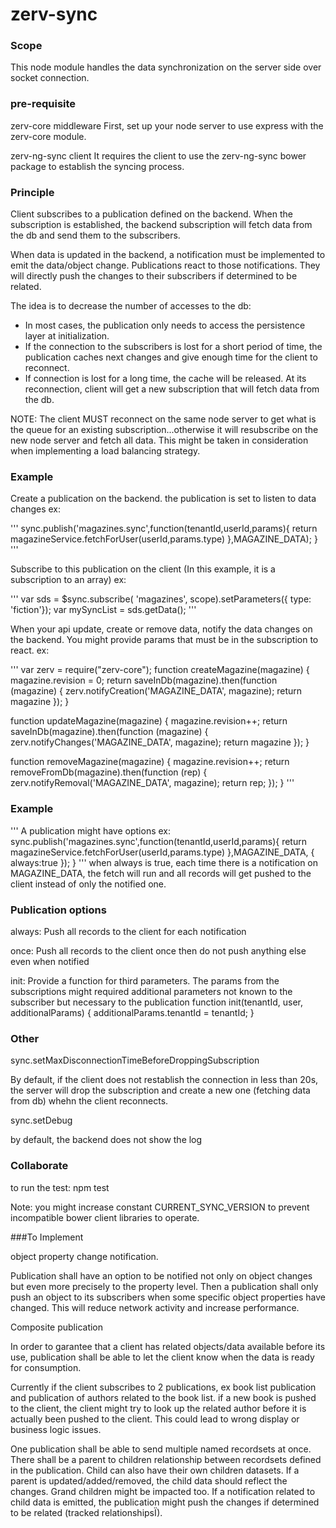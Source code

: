 # zerv-sync



### Scope

This node module handles the data synchronization on the server side over socket connection.


### pre-requisite

zerv-core middleware
First, set up your node server to use express with the zerv-core module.

zerv-ng-sync client
It requires the client to use the zerv-ng-sync bower package to establish the syncing process.


### Principle

Client subscribes to a publication defined on the backend.
When the subscription is established, the backend subscription will fetch data from the db and send them to the subscribers.

When data is updated in the backend, a notification must be implemented to emit the data/object change.
Publications react to those notifications. They will directly push the changes to their subscribers if determined to be related.

The idea is to decrease the number of accesses to the db:

- In most cases, the publication only needs to access the persistence layer at initialization.
- If the connection to the subscribers is lost for a short period of time, the publication caches next changes and give enough time for the client to reconnect.
- If connection is lost for a long time, the cache will be released. At its reconnection, client will get a new subscription that will fetch data from the db.

NOTE: 
The client MUST reconnect on the same node server to get what is the queue for an existing subscription...otherwise it will resubscribe on the new node server and fetch all data.
This might be taken in consideration when implementing a load balancing strategy.


### Example

Create a publication on the backend. the publication is set to listen to data changes
 ex:
 
 '''
  sync.publish('magazines.sync',function(tenantId,userId,params){
    return magazineService.fetchForUser(userId,params.type)
 },MAGAZINE_DATA);
 }
 '''

 Subscribe to this publication on the client (In this example, it is a subscription to an array)
 ex:

'''
 var sds = $sync.subscribe(
            'magazines',
            scope).setParameters({ type: 'fiction'});
var mySyncList = sds.getData();
 '''

 When your api update, create or remove data, notify the data changes on the backend. You might provide params that must be in the subscription to react. 
 ex:

'''
 var zerv = require("zerv-core");
 function createMagazine(magazine) {
    magazine.revision = 0;
    return saveInDb(magazine).then(function (magazine) {
        zerv.notifyCreation('MAGAZINE_DATA', magazine);
        return magazine
    });
 }

 function updateMagazine(magazine) {
    magazine.revision++;
    return saveInDb(magazine).then(function (magazine) {
        zerv.notifyChanges('MAGAZINE_DATA', magazine);
        return magazine
    });
 }
 
 function removeMagazine(magazine) {
    magazine.revision++;
    return removeFromDb(magazine).then(function (rep) {
        zerv.notifyRemoval('MAGAZINE_DATA', magazine);
        return rep;
    });
 }
'''

 ### Example
'''
A publication might have options
 ex:
  sync.publish('magazines.sync',function(tenantId,userId,params){
    return magazineService.fetchForUser(userId,params.type)
 },MAGAZINE_DATA,
 {
     always:true
 });
 }
'''
when always is true, each time there is a notification on MAGAZINE_DATA, the fetch will run and all records will get pushed to the client instead of only the notified one.

### Publication options

always: Push all records to the client for each notification

once: Push all records to the client once then do not push anything else even when notified

init: Provide a function for third parameters.  The params from the subscriptions might required additional parameters not known to the subscriber but necessary to the publication
      function init(tenantId, user, additionalParams) {
          additionalParams.tenantId = tenantId;
      }

### Other

sync.setMaxDisconnectionTimeBeforeDroppingSubscription

By default, if the client does not restablish the connection in less than 20s, the server will drop the subscription and create a new one (fetching data from db) whehn the client reconnects.

sync.setDebug

by default, the backend does not show the log

### Collaborate

to run the test: npm test


Note: you might increase constant CURRENT_SYNC_VERSION to prevent incompatible bower client libraries to operate.


###To Implement

object property change notification.

Publication shall have an option to be notified not only on object changes but even more precisely to the property level.
Then a publication shall only push an object to its subscribers when some specific object properties have changed.
This will reduce network activity and increase performance.


Composite publication

In order to garantee that a client has related objects/data available before its use, publication shall be able to let the client know when the data is ready for consumption.

Currently if the client subscribes to 2 publications, ex book list publication and publication of authors related to the book list.
if a new book is pushed to the client, the client might try to look up the related author before it is  actually been pushed to the client. This could lead to wrong display or business logic issues.

One publication shall be able to send multiple named recordsets at once. 
There shall be a parent to children relationship between recordsets defined in the publication. Child can also have their own children datasets. 
If a parent is updated/added/removed, the child data should reflect the changes. Grand children might be impacted too. If a notification related to child data is emitted, the publication might push the changes if determined to be related (tracked relationshipsÏ).


